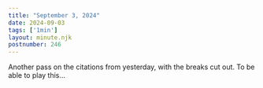 ```yaml
---
title: "September 3, 2024"
date: 2024-09-03
tags: ['1min']
layout: minute.njk
postnumber: 246
---	
```


Another pass on the citations from yesterday, with the breaks cut out. To be able to play this...